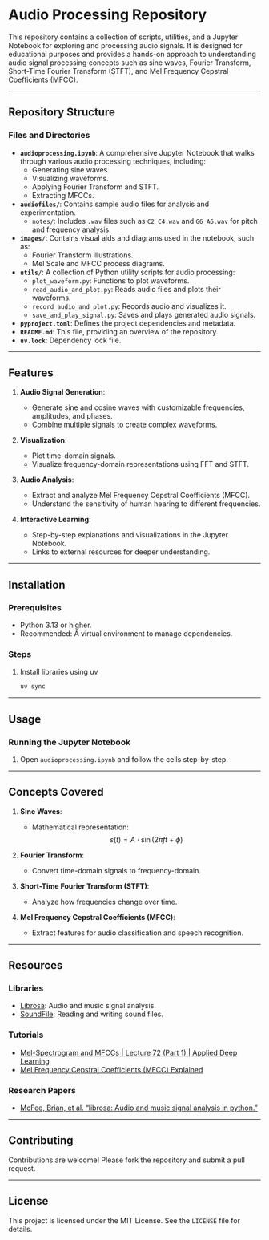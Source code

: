 # Audio Processing Repository

This repository contains a collection of scripts, utilities, and a Jupyter Notebook for exploring and processing audio signals. It is designed for educational purposes and provides a hands-on approach to understanding audio signal processing concepts such as sine waves, Fourier Transform, Short-Time Fourier Transform (STFT), and Mel Frequency Cepstral Coefficients (MFCC).

---

## Repository Structure

### Files and Directories

- **`audioprocessing.ipynb`**: A comprehensive Jupyter Notebook that walks through various audio processing techniques, including:
  - Generating sine waves.
  - Visualizing waveforms.
  - Applying Fourier Transform and STFT.
  - Extracting MFCCs.
- **`audiofiles/`**: Contains sample audio files for analysis and experimentation.
  - `notes/`: Includes `.wav` files such as `C2_C4.wav` and `G6_A6.wav` for pitch and frequency analysis.
- **`images/`**: Contains visual aids and diagrams used in the notebook, such as:
  - Fourier Transform illustrations.
  - Mel Scale and MFCC process diagrams.
- **`utils/`**: A collection of Python utility scripts for audio processing:
  - `plot_waveform.py`: Functions to plot waveforms.
  - `read_audio_and_plot.py`: Reads audio files and plots their waveforms.
  - `record_audio_and_plot.py`: Records audio and visualizes it.
  - `save_and_play_signal.py`: Saves and plays generated audio signals.
- **`pyproject.toml`**: Defines the project dependencies and metadata.
- **`README.md`**: This file, providing an overview of the repository.
- **`uv.lock`**: Dependency lock file.

---

## Features

1. **Audio Signal Generation**:
   - Generate sine and cosine waves with customizable frequencies, amplitudes, and phases.
   - Combine multiple signals to create complex waveforms.

2. **Visualization**:
   - Plot time-domain signals.
   - Visualize frequency-domain representations using FFT and STFT.

3. **Audio Analysis**:
   - Extract and analyze Mel Frequency Cepstral Coefficients (MFCC).
   - Understand the sensitivity of human hearing to different frequencies.

4. **Interactive Learning**:
   - Step-by-step explanations and visualizations in the Jupyter Notebook.
   - Links to external resources for deeper understanding.

---

## Installation

### Prerequisites

- Python 3.13 or higher.
- Recommended: A virtual environment to manage dependencies.

### Steps

1. Install libraries using uv

    ```bash
    uv sync
    ```

---

## Usage

### Running the Jupyter Notebook

1. Open `audioprocessing.ipynb` and follow the cells step-by-step.

---

## Concepts Covered

1. **Sine Waves**:
   - Mathematical representation:
    $$
    s(t) = A \cdot \sin(2\pi f t + \phi)
    $$

1. **Fourier Transform**:
   - Convert time-domain signals to frequency-domain.

2. **Short-Time Fourier Transform (STFT)**:
   - Analyze how frequencies change over time.

3. **Mel Frequency Cepstral Coefficients (MFCC)**:
   - Extract features for audio classification and speech recognition.

---

## Resources

### Libraries

- [Librosa](https://librosa.org/): Audio and music signal analysis.
- [SoundFile](https://pypi.org/project/soundfile/): Reading and writing sound files.

### Tutorials

- [Mel-Spectrogram and MFCCs | Lecture 72 (Part 1) | Applied Deep Learning](https://youtu.be/hF72sY70_IQ?si=u7XEST_Js1mL13a4)
- [Mel Frequency Cepstral Coefficients (MFCC) Explained](https://youtu.be/SJo7vPgRlBQ?si=KjGdRm-52k98_AWt)

### Research Papers

- [McFee, Brian, et al. “librosa: Audio and music signal analysis in python.”](https://brianmcfee.net/papers/scipy2015_librosa.pdf)

---

## Contributing

Contributions are welcome! Please fork the repository and submit a pull request.

---

## License

This project is licensed under the MIT License. See the `LICENSE` file for details.
